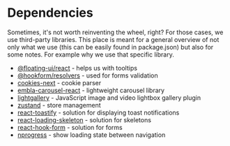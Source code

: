 # Dependencies

Sometimes, it's not worth reinventing the wheel, right? For those cases, we use third-party libraries. This place is meant for a general overview of not only what we use (this can be easily found in package.json) but also for some notes. For example why we use that specific library.

-   [@floating-ui/react](https://floating-ui.com/docs/react) - helps us with tooltips
-   [@hookform/resolvers](https://www.npmjs.com/package/@hookform/resolvers) - used for forms validation
-   [cookies-next](https://www.npmjs.com/package/cookies-next) - cookie parser
-   [embla-carousel-react](https://www.embla-carousel.com/) - lightweight carousel library
-   [lightgallery](https://www.lightgalleryjs.com/) - JavaScript image and video lightbox gallery plugin
-   [zustand](https://github.com/pmndrs/zustand) - store management
-   [react-toastify](https://fkhadra.github.io/react-toastify/introduction) - solution for displaying toast notifications
-   [react-loading-skeleton](https://github.com/dvtng/react-loading-skeleton) - solution for skeletons
-   [react-hook-form](https://github.com/dvtng/react-loading-skeleton) - solution for forms
-   [nprogress](https://www.npmjs.com/package/nprogress) - show loading state between navigation
